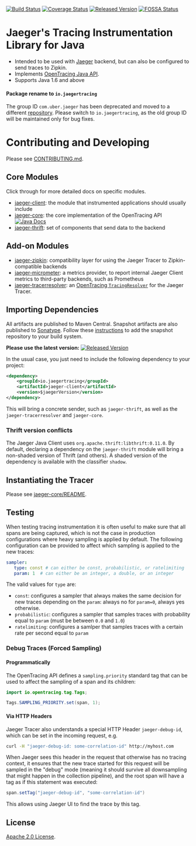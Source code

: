 [![Build Status][ci-img]][ci] [![Coverage Status][cov-img]][cov] [![Released Version][maven-img]][maven] [![FOSSA Status][fossa-img]][fossa]

# Jaeger's Tracing Instrumentation Library for Java

 * Intended to be used with [Jaeger](https://github.com/jaegertracing/jaeger) backend, but can also be configured to send traces to Zipkin.
 * Implements [OpenTracing Java API](https://github.com/opentracing/opentracing-java).
 * Supports Java 1.6 and above

#### Package rename to `io.jaegertracing`

The group ID `com.uber.jaeger` has been deprecated and moved to a different [repository][legacy-client-java].
Please switch to `io.jaegertracing`, as the old group ID will be maintained only for bug fixes.

# Contributing and Developing

Please see [CONTRIBUTING.md](CONTRIBUTING.md).

## Core Modules

Click through for more detailed docs on specific modules.

 * [jaeger-client](./jaeger-client): the module that instrumented applications should usually include
 * [jaeger-core](./jaeger-core): the core implementation of the OpenTracing API [![Java Docs][javadoc-badge]][javadoc]
 * [jaeger-thrift](./jaeger-thrift): set of components that send data to the backend
 
## Add-on Modules

 * [jaeger-zipkin](./jaeger-zipkin): compatibility layer for using the Jaeger Tracer to Zipkin-compatible backends
 * [jaeger-micrometer](./jaeger-micrometer): a metrics provider, to report internal Jaeger Client metrics to third-party backends, such as Prometheus
 * [jaeger-tracerresolver](./jaeger-tracerresolver): an [OpenTracing `TracingResolver`][tracerresolver] for the Jaeger Tracer.

## Importing Dependencies
All artifacts are published to Maven Central. Snapshot artifacts are also published to [Sonatype][sonatype].
Follow these [instructions][sonatype-snapshot-instructions] to add the snapshot repository to your build system.

**Please use the latest version:** [![Released Version][maven-img]][maven]

In the usual case, you just need to include the following dependency to your project:
```xml
<dependency>
    <groupId>io.jaegertracing</groupId>
    <artifactId>jaeger-client</artifactId>
    <version>$jaegerVersion</version>
</dependency>
```

This will bring a concrete sender, such as `jaeger-thrift`, as well as the `jaeger-tracerresolver` and `jaeger-core`.

### Thrift version conflicts
The Jaeger Java Client uses `org.apache.thrift:libthrift:0.11.0`. By default, declaring a dependency on the
`jaeger-thrift` module will bring a non-shaded version of Thrift (and others). A shaded version of the dependency is
available with the classifier `shadow`.

## Instantiating the Tracer

Please see [jaeger-core/README](./jaeger-core/README.md).

## Testing

When testing tracing instrumentation it is often useful to make sure
that all spans are being captured, which is not the case in production
configurations where heavy sampling is applied by default.
The following configuration can be provided to affect which sampling
is applied to the new traces:

```yaml
sampler:
   type: const # can either be const, probabilistic, or ratelimiting
   param: 1  # can either be an integer, a double, or an integer
```

The valid values for `type` are: 
 * `const`: configures a sampler that always makes the same decision
    for new traces depending on the `param`: always no for `param=0`,
    always yes otherwise.
 * `probabilistic`: configures a sampler that samples traces with
    probability equal to `param` (must be between `0.0` and `1.0`)
 * `ratelimiting`: configures a samlper that samples traces with a
    certain rate per second equal to `param`

### Debug Traces (Forced Sampling)

#### Programmatically

The OpenTracing API defines a `sampling.priority` standard tag that
can be used to affect the sampling of a span and its children:

```java
import io.opentracing.tag.Tags;

Tags.SAMPLING_PRIORITY.set(span, 1);
```

#### Via HTTP Headers

Jaeger Tracer also understands a special HTTP Header `jaeger-debug-id`,
which can be set in the incoming request, e.g.

```sh
curl -H "jaeger-debug-id: some-correlation-id" http://myhost.com
```

When Jaeger sees this header in the request that otherwise has no
tracing context, it ensures that the new trace started for this
request will be sampled in the "debug" mode (meaning it should survive
all downsampling that might happen in the collection pipeline), and
the root span will have a tag as if this statement was executed:

```java
span.setTag("jaeger-debug-id", "some-correlation-id")
```

This allows using Jaeger UI to find the trace by this tag.

## License
  
[Apache 2.0 License](./LICENSE).


[ci-img]: https://travis-ci.org/jaegertracing/jaeger-client-java.svg?branch=master
[ci]: https://travis-ci.org/jaegertracing/jaeger-client-java
[cov-img]: https://codecov.io/gh/jaegertracing/jaeger-client-java/branch/master/graph/badge.svg
[cov]: https://codecov.io/github/jaegertracing/jaeger-client-java/
[maven-img]: https://img.shields.io/maven-central/v/io.jaegertracing/jaeger-core.svg?maxAge=2000
[maven]: http://search.maven.org/#search%7Cga%7C1%7Cg%3A%22io.jaegertracing%22
[fossa-img]: https://app.fossa.io/api/projects/git%2Bgithub.com%2Fjaegertracing%2Fjaeger-client-java.svg?type=shield
[fossa]: https://app.fossa.io/projects/git%2Bgithub.com%2Fjaegertracing%2Fjaeger-client-java?ref=badge_shield
[sonatype]: https://oss.sonatype.org/content/repositories/snapshots/io/jaegertracing/
[sonatype-snapshot-instructions]: http://stackoverflow.com/questions/7715321/how-to-download-snapshot-version-from-maven-snapshot-repository
[tracerresolver]: https://github.com/opentracing-contrib/java-tracerresolver
[legacy-client-java]: https://github.com/jaegertracing/legacy-client-java
[javadoc]: http://javadoc.io/doc/io.jaegertracing/jaeger-core
[javadoc-badge]: http://javadoc.io/badge/io.jaegertracing/jaeger-core.svg
